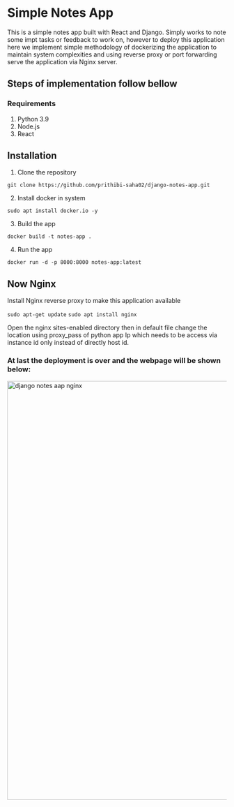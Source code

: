 # Simple Notes App
This is a simple notes app built with React and Django.
Simply works to note some impt tasks or feedback to work on, however to deploy this application here we implement simple methodology of dockerizing the application to maintain system complexities and using reverse proxy or port forwarding serve the application via Nginx server. 

## Steps of implementation follow bellow 

### Requirements
1. Python 3.9
2. Node.js
3. React

## Installation
1. Clone the repository
```
git clone https://github.com/prithibi-saha02/django-notes-app.git
```
2. Install docker in system
```
sudo apt install docker.io -y
```

3. Build the app 
```
docker build -t notes-app .
```

4. Run the app
```
docker run -d -p 8000:8000 notes-app:latest
```

## Now Nginx

Install Nginx reverse proxy to make this application available

`sudo apt-get update`
`sudo apt install nginx`

Open the nginx sites-enabled directory then in default file change the location using proxy_pass of python app Ip which needs to be access via instance id only instead of directly host id.

### At last the deployment is over and the webpage will be shown below:

<img width="960" alt="django notes aap nginx" src="https://github.com/prithibi-saha02/gittutorial/assets/105097119/810b7515-e787-4573-b69f-df9d6d63c375">
